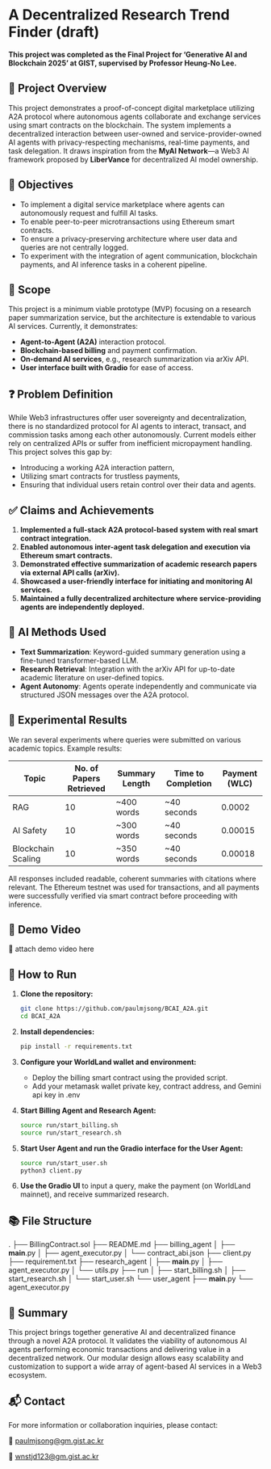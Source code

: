 # A Decentralized Research Trend Finder (draft)

**This project was completed as the Final Project for ‘Generative AI and Blockchain 2025’ at GIST, supervised by Professor Heung-No Lee.**


## 📖 Project Overview

This project demonstrates a proof-of-concept digital marketplace utilizing A2A protocol where autonomous agents collaborate and exchange services using smart contracts on the blockchain. The system implements a decentralized interaction between user-owned and service-provider-owned AI agents with privacy-respecting mechanisms, real-time payments, and task delegation. It draws inspiration from the **MyAI Network**—a Web3 AI framework proposed by **LiberVance** for decentralized AI model ownership.


## 🎯 Objectives

- To implement a digital service marketplace where agents can autonomously request and fulfill AI tasks.
- To enable peer-to-peer microtransactions using Ethereum smart contracts.
- To ensure a privacy-preserving architecture where user data and queries are not centrally logged.
- To experiment with the integration of agent communication, blockchain payments, and AI inference tasks in a coherent pipeline.


## 📌 Scope

This project is a minimum viable prototype (MVP) focusing on a research paper summarization service, but the architecture is extendable to various AI services. Currently, it demonstrates:

- **Agent-to-Agent (A2A)** interaction protocol.
- **Blockchain-based billing** and payment confirmation.
- **On-demand AI services**, e.g., research summarization via arXiv API.
- **User interface built with Gradio** for ease of access.


## ❓ Problem Definition

While Web3 infrastructures offer user sovereignty and decentralization, there is no standardized protocol for AI agents to interact, transact, and commission tasks among each other autonomously. Current models either rely on centralized APIs or suffer from inefficient micropayment handling. This project solves this gap by:

- Introducing a working A2A interaction pattern,
- Utilizing smart contracts for trustless payments,
- Ensuring that individual users retain control over their data and agents.


## ✅ Claims and Achievements

1. **Implemented a full-stack A2A protocol-based system with real smart contract integration.**
2. **Enabled autonomous inter-agent task delegation and execution via Ethereum smart contracts.**
3. **Demonstrated effective summarization of academic research papers via external API calls (arXiv).**
4. **Showcased a user-friendly interface for initiating and monitoring AI services.**
5. **Maintained a fully decentralized architecture where service-providing agents are independently deployed.**


## 🧠 AI Methods Used

- **Text Summarization**: Keyword-guided summary generation using a fine-tuned transformer-based LLM.
- **Research Retrieval**: Integration with the arXiv API for up-to-date academic literature on user-defined topics.
- **Agent Autonomy**: Agents operate independently and communicate via structured JSON messages over the A2A protocol.


## 🧪 Experimental Results

We ran several experiments where queries were submitted on various academic topics. Example results:

| Topic             | No. of Papers Retrieved | Summary Length | Time to Completion | Payment (WLC) |
|-------------------|--------------------------|----------------|-------------------|---------------|
| RAG               | 10                       | ~400 words     | ~40 seconds       | 0.0002        |
| AI Safety         | 10                       | ~300 words     | ~40 seconds       | 0.00015       |
| Blockchain Scaling| 10                       | ~350 words     | ~40 seconds       | 0.00018       |

All responses included readable, coherent summaries with citations where relevant. The Ethereum testnet was used for transactions, and all payments were successfully verified via smart contract before proceeding with inference.


## 🎥 Demo Video

🔗 attach demo video here


## 🚀 How to Run

1. **Clone the repository:**
   ```bash
   git clone https://github.com/paulmjsong/BCAI_A2A.git
   cd BCAI_A2A
   ```

2. **Install dependencies:**
   ```bash
   pip install -r requirements.txt
   ```

3. **Configure your WorldLand wallet and environment:**
   - Deploy the billing smart contract using the provided script.
   - Add your metamask wallet private key, contract address, and Gemini api key in .env

4. **Start Billing Agent and Research Agent:**
   ```bash
   source run/start_billing.sh
   source run/start_research.sh
   ```

5. **Start User Agent and run the Gradio interface for the User Agent:**
   ```bash
   source run/start_user.sh
   python3 client.py
   ```

6. **Use the Gradio UI** 
    to input a query, make the payment (on WorldLand mainnet), and receive summarized research.


## 📚 File Structure

.
├── BillingContract.sol
├── README.md
├── billing_agent
│   ├── __main__.py
│   ├── agent_executor.py
│   └── contract_abi.json
├── client.py
├── requirement.txt
├── research_agent
│   ├── __main__.py
│   ├── agent_executor.py
│   └── utils.py
├── run
│   ├── start_billing.sh
│   ├── start_research.sh
│   └── start_user.sh
└── user_agent
    ├── __main__.py
    └── agent_executor.py


## 📌 Summary

This project brings together generative AI and decentralized finance through a novel A2A protocol. It validates the viability of autonomous AI agents performing economic transactions and delivering value in a decentralized network. Our modular design allows easy scalability and customization to support a wide array of agent-based AI services in a Web3 ecosystem.


## 📬 Contact

For more information or collaboration inquiries, please contact:

📧 paulmjsong@gm.gist.ac.kr

📧 wnstjd123@gm.gist.ac.kr